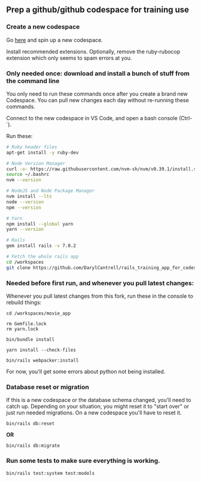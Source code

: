 ## Prep a github/github codespace for training use

### Create a new codespace

Go [here](https://github.com/github/github/codespaces) and spin up a new codespace.

Install recommended extensions. Optionally, remove the ruby-rubocop extension which only seems to spam errors at you.

### Only needed once: download and install a bunch of stuff from the command line

You only need to run these commands once after you create a brand new Codespace. You can pull new changes each day without re-running these commands.

Connect to the new codespace in VS Code, and open a bash console (Ctrl-`).

Run these:

``` sh
# Ruby header files
apt-get install -y ruby-dev

# Node Version Manager
curl -o- https://raw.githubusercontent.com/nvm-sh/nvm/v0.39.1/install.sh | bash
source ~/.bashrc
nvm --version

# NodeJS and Node Package Manager
nvm install --lts
node --version
npm --version

# Yarn
npm install --global yarn
yarn --version

# Rails
gem install rails -v 7.0.2

# Fetch the whole rails app
cd /workspaces
git clone https://github.com/DarylCantrell/rails_training_app_for_codespace.git movie_app
```

### Needed before first run, and whenever you pull latest changes:

Whenever you pull latest changes from this fork, run these in the console to rebuild things:

```
cd /workspaces/movie_app

rm Gemfile.lock
rm yarn.lock

bin/bundle install

yarn install --check-files

bin/rails webpacker:install
```

For now, you'll get some errors about python not being installed.

### Database reset or migration

If this is a new codespace or the database schema changed, you'll need to catch up. Depending on your situation, you might reset it to "start over" or just run needed migrations. On a new codespace you'll have to reset it.

```
bin/rails db:reset
```
**OR**
```
bin/rails db:migrate
```

### Run some tests to make sure everything is working.

```
bin/rails test:system test:models
```
